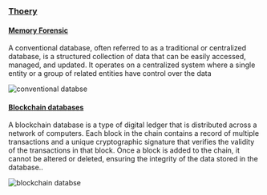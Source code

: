 <u><h3>Thoery</h3></u>

<u><h4> Memory Forensic</h4></u>

 <p>A conventional database, often referred to as a traditional or centralized database, is a structured collection of data that can be easily accessed, managed, and updated. It operates on a centralized system where a single entity or a group of related entities have control over the data </p>
 <div style="text-align-center;">
 <img src="./images/traditional.png" alt="conventional databse"></div>

<u><h4> Blockchain databases</h4></u>

<p> A blockchain database is a type of digital ledger that is distributed across a network of computers. Each block in the chain contains a record of multiple transactions and a unique cryptographic signature that verifies the validity of the transactions in that block. Once a block is added to the chain, it cannot be altered or deleted, ensuring the integrity of the data stored in the database..</p>
  <div style="text-align-center;">
 <img src="./images/blockchain.png" alt="blockchain databse"></div>
